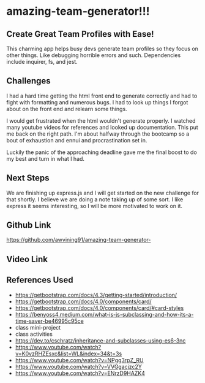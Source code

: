 # amazing-team-generator!!!

## Create Great Team Profiles with Ease!

This charming app helps busy devs generate team profiles so they focus on other things. Like debugging horrible errors
and such. Dependencies include inquirer, fs, and jest.

## Challenges

I had a hard time getting the html front end to generate correctly and had to fight with formatting and numerous bugs. I had 
to look up things I forgot about on the front end and relearn some things.

I would get frustrated when the html wouldn't generate properly. I watched many youtube videos for references and looked up documentation. This put me back on the right path. I'm about halfway through the bootcamp so a bout of exhaustion and ennui and procrastination set in. 

Luckily the panic of the approaching deadline gave me the final boost to do my best and turn in what I had. 

## Next Steps

We are finishing up express.js and I will get started on the new challenge for that shortly. I believe we are doing a note taking up of some sort. I like express it seems interesting, so I will be more motivated to work on it.

## Github Link

https://github.com/awvining91/amazing-team-generator-

## Video Link

## References Used

    
- https://getbootstrap.com/docs/4.3/getting-started/introduction/
- https://getbootstrap.com/docs/4.0/components/card/
- https://getbootstrap.com/docs/4.0/components/card/#card-styles
- https://benyoss4.medium.com/what-is-js-subclassing-and-how-its-a-time-saver-be46995c95ce
- class mini-project
- class activities
- https://dev.to/cschratz/inheritance-and-subclasses-using-es6-3nc
- https://www.youtube.com/watch?v=K0vzRHZEsxc&list=WL&index=34&t=3s
- https://www.youtube.com/watch?v=NPgg3rpZ_RU
- https://www.youtube.com/watch?v=VVGgacjzc2Y
- https://www.youtube.com/watch?v=ENrzD9HAZK4


